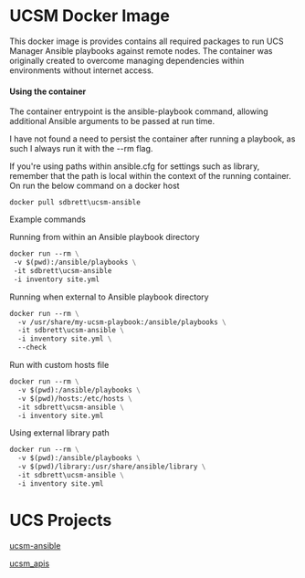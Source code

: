 # UCSM Docker Image

This docker image is provides contains all required packages to run UCS Manager Ansible playbooks against remote nodes.
The container was originally created to overcome managing dependencies within environments without internet access.

#### Using the container

The container entrypoint is the ansible-playbook command, allowing additional Ansible arguments to be passed at run time.

I have not found a need to persist the container after running a playbook, as such I always run it with the --rm flag.

If you're using paths within ansible.cfg for settings such as library, remember that the path is local within the context of the running container.
On run the below command on a docker host


`docker pull sdbrett\ucsm-ansible`

Example commands

Running from within an Ansible playbook directory

```dockerfile
docker run --rm \
 -v $(pwd):/ansible/playbooks \
 -it sdbrett\ucsm-ansible
 -i inventory site.yml
```

Running when external to Ansible playbook directory

```dockerfile
docker run --rm \
  -v /usr/share/my-ucsm-playbook:/ansible/playbooks \
  -it sdbrett\ucsm-ansible \
  -i inventory site.yml \
  --check
```

Run with custom hosts file

```dockerfile
docker run --rm \
  -v $(pwd):/ansible/playbooks \
  -v $(pwd)/hosts:/etc/hosts \
  -it sdbrett\ucsm-ansible \
  -i inventory site.yml
```

Using external library path

```dockerfile
docker run --rm \
  -v $(pwd):/ansible/playbooks \
  -v $(pwd)/library:/usr/share/ansible/library \
  -it sdbrett\ucsm-ansible \
  -i inventory site.yml
```

# UCS Projects

[ucsm-ansible](https://github.com/CiscoUcs/ucsm-ansible)

[ucsm_apis](https://github.com/CiscoUcs/ucsm_apis)
